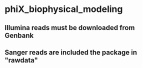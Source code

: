 # phiX_biophysical_modeling

## Illumina reads must be downloaded from Genbank
## Sanger reads are included the package in "rawdata"